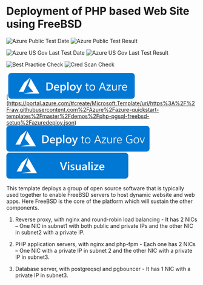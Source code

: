 ﻿# Deployment of PHP based Web Site using FreeBSD

![Azure Public Test Date](https://azurequickstartsservice.blob.core.windows.net/badges/demos/php-pgsql-freebsd-setup/PublicLastTestDate.svg)
![Azure Public Test Result](https://azurequickstartsservice.blob.core.windows.net/badges/demos/php-pgsql-freebsd-setup/PublicDeployment.svg)

![Azure US Gov Last Test Date](https://azurequickstartsservice.blob.core.windows.net/badges/demos/php-pgsql-freebsd-setup/FairfaxLastTestDate.svg)
![Azure US Gov Last Test Result](https://azurequickstartsservice.blob.core.windows.net/badges/demos/php-pgsql-freebsd-setup/FairfaxDeployment.svg)

![Best Practice Check](https://azurequickstartsservice.blob.core.windows.net/badges/demos/php-pgsql-freebsd-setup/BestPracticeResult.svg)
![Cred Scan Check](https://azurequickstartsservice.blob.core.windows.net/badges/demos/php-pgsql-freebsd-setup/CredScanResult.svg)

[![Deploy to Azure](https://raw.githubusercontent.com/Azure/azure-quickstart-templates/master/1-CONTRIBUTION-GUIDE/images/deploytoazure.svg?sanitize=true)(https://portal.azure.com/#create/Microsoft.Template/uri/https%3A%2F%2Fraw.githubusercontent.com%2FAzure%2Fazure-quickstart-templates%2Fmaster%2Fdemos%2Fphp-pgsql-freebsd-setup%2Fazuredeploy.json)
[![Deploy To Azure US Gov](https://raw.githubusercontent.com/Azure/azure-quickstart-templates/master/1-CONTRIBUTION-GUIDE/images/deploytoazuregov.svg?sanitize=true)](https://portal.azure.us/#create/Microsoft.Template/uri/https%3A%2F%2Fraw.githubusercontent.com%2FAzure%2Fazure-quickstart-templates%2Fmaster%2Fdemos%2Fphp-pgsql-freebsd-setup%2Fazuredeploy.json)
[![Visualize](https://raw.githubusercontent.com/Azure/azure-quickstart-templates/master/1-CONTRIBUTION-GUIDE/images/visualizebutton.svg?sanitize=true)](http://armviz.io/#/?load=https%3A%2F%2Fraw.githubusercontent.com%2FAzure%2Fazure-quickstart-templates%2Fmaster%2Fdemos%2Fphp-pgsql-freebsd-setup%2Fazuredeploy.json)

This template deploys a group of open source software that is typically used together to enable FreeBSD servers to host dynamic website and web apps. Here FreeBSD is the core of the platform which will sustain the other components.

1. Reverse proxy, with nginx and round-robin load balancing - It has 2 NICs – One NIC in subnet1 with both public and private IPs and the other NIC in subnet2 with a private IP.

2. PHP application servers, with nginx and php-fpm - Each one has 2 NICs – One NIC with a private IP in subnet 2 and the other NIC with a private IP in subnet3.

3. Database server, with postgreqsql and pgbouncer - It has 1 NIC with a private IP in subnet3.
